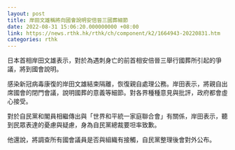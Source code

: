 ```yaml
---
layout: post
title: 岸田文雄稱將向國會說明安倍晉三國葬細節
date: 2022-08-31 15:06:20.000000000 +08:00
link: https://news.rthk.hk/rthk/ch/component/k2/1664943-20220831.htm
categories: rthk
---
```


日本首相岸田文雄表示，對於為遇刺身亡的前首相安倍晉三舉行國葬所引起的爭議，將到國會說明。

感染新冠病毒康復的岸田文雄結束隔離，恢復親自處理公務。岸田表示，將親自出席國會的閉門會議，說明國葬的意義等細節。對各界種種意見與批評，政府都會虛心接受。

對於自民黨和閣員相繼傳出與「世界和平統一家庭聯合會」有關係，岸田表示，聽到民眾表達的憂慮與疑慮，身為自民黨總裁要坦率致歉。

他還說，將調查所有國會議員是否與組織有接觸，自民黨整理後會對外公布。

